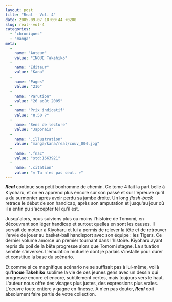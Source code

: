 ```yaml
---
layout: post
title: "Real - Vol. 4"
date: 2005-09-07 18:00:44 +0200
slug: real--vol-4
categories:
  - "chroniques"
  - "manga"
meta:
  -
    name: "Auteur"
    value: "INOUE Takehiko"
  -
    name: "Editeur"
    value: "Kana"
  -
    name: "Pages"
    value: "216"
  -
    name: "Parution"
    value: "26 août 2005"
  -
    name: "Prix indicatif"
    value: "8,50 ?"
  -
    name: "Sens de lecture"
    value: "Japonais"
  -
    name: ".illustration"
    value: "manga/kana/real/couv_004.jpg"
  -
    name: ".fnac"
    value: "std:1663921"
  -
    name: ".citation"
    value: "« Tu n'es pas seul. »"
---
```


**_Real_** continue son petit bonhomme de chemin. Ce tome 4 fait la part belle à Kiyoharu, et on en apprend plus encore sur son passé et sur l'épreuve qu'il a du surmonter après avoir perdu sa jambe droite. Un long _flash-back_ retrace le début de son handicap, après son amputation et jusqu'au jour où il a enfin pu s'accepter tel qu'il est.

Jusqu'alors, nous suivions plus ou moins l'histoire de Tomomi, en découvrant son léger handicap et surtout quelles en sont les causes. Il servait de moteur à Kiyoharu et lui a permis de relever la tête et de retrouver l'envie de jouer au basket-ball handisport avec son équipe : les Tigers. Ce dernier volume amorce un premier tournant dans l'histoire. Kiyoharu ayant repris du poil de la bête progresse alors que Tomomi stagne. La situation semble s'inverser. L'émulation mutuelle dont je parlais s'installe pour durer et constitue la base du scénario.

Et comme si ce magnifique scénario ne se suffisait pas à lui-même, voilà qu'**Inoue Takehiko** sublime la vie de ces jeunes gens avec un dessin qui progresse encore et encore, subtilement certes, mais toujours vers le haut. L'auteur nous offre des visages plus justes, des expressions plus vraies. L'oeuvre toute entière y gagne en finesse. A n'en pas douter, **_Real_** doit absolument faire partie de votre collection.